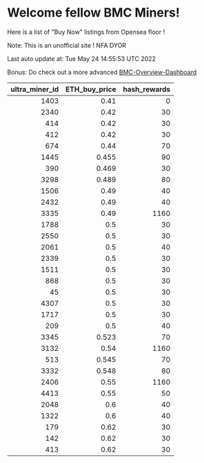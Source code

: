 # Welcome fellow BMC Miners!
Here is a list of "Buy Now" listings from Opensea floor !

Note: This is an unofficial site ! NFA DYOR

Last auto update at: Tue May 24 14:55:53 UTC 2022

Bonus: Do check out a more advanced [BMC-Overview-Dashboard](https://dune.com/defifunk/BMC-Overview-Dashboard)


|   ultra_miner_id |   ETH_buy_price |   hash_rewards |
|-----------------:|----------------:|---------------:|
|             1403 |           0.41  |              0 |
|             2340 |           0.42  |             30 |
|              414 |           0.42  |             30 |
|              412 |           0.42  |             30 |
|              674 |           0.44  |             70 |
|             1445 |           0.455 |             90 |
|              390 |           0.469 |             30 |
|             3298 |           0.489 |             80 |
|             1506 |           0.49  |             40 |
|             2432 |           0.49  |             40 |
|             3335 |           0.49  |           1160 |
|             1788 |           0.5   |             30 |
|             2550 |           0.5   |             30 |
|             2061 |           0.5   |             40 |
|             2339 |           0.5   |             30 |
|             1511 |           0.5   |             30 |
|              868 |           0.5   |             30 |
|               45 |           0.5   |             30 |
|             4307 |           0.5   |             30 |
|             1717 |           0.5   |             30 |
|              209 |           0.5   |             40 |
|             3345 |           0.523 |             70 |
|             3132 |           0.54  |           1160 |
|              513 |           0.545 |             70 |
|             3332 |           0.548 |             80 |
|             2406 |           0.55  |           1160 |
|             4413 |           0.55  |             50 |
|             2048 |           0.6   |             40 |
|             1322 |           0.6   |             40 |
|              179 |           0.62  |             30 |
|              142 |           0.62  |             30 |
|              413 |           0.62  |             30 |